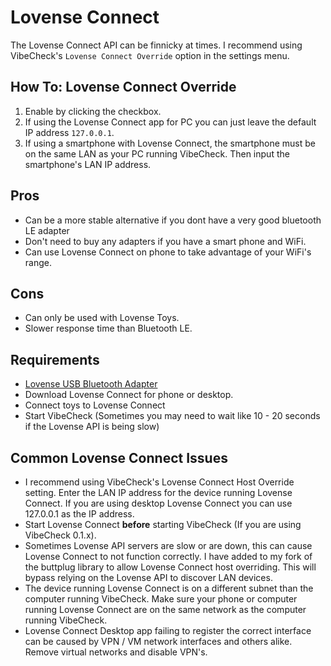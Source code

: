 # Lovense Connect

The Lovense Connect API can be finnicky at times. I recommend using VibeCheck's `Lovense Connect Override` option in the settings menu.

## How To: Lovense Connect Override

1. Enable by clicking the checkbox.
2. If using the Lovense Connect app for PC you can just leave the default IP address `127.0.0.1`.
3. If using a smartphone with Lovense Connect, the smartphone must be on the same LAN as your PC running VibeCheck. Then input the smartphone's LAN IP address.

## Pros

- Can be a more stable alternative if you dont have a very good bluetooth LE adapter
- Don't need to buy any adapters if you have a smart phone and WiFi.
- Can use Lovense Connect on phone to take advantage of your WiFi's range.

## Cons

- Can only be used with Lovense Toys.
- Slower response time than Bluetooth LE.

## Requirements

- [Lovense USB Bluetooth Adapter](https://www.lovense.com/bluetooth-adapter)
- Download Lovense Connect for phone or desktop.
- Connect toys to Lovense Connect
- Start VibeCheck (Sometimes you may need to wait like 10 - 20 seconds if the Lovense API is being slow)

## Common Lovense Connect Issues

- I recommend using VibeCheck's Lovense Connect Host Override setting. Enter the LAN IP address for the device running Lovense Connect. If you are using desktop Lovense Connect you can use 127.0.0.1 as the IP address.
- Start Lovense Connect **before** starting VibeCheck (If you are using VibeCheck 0.1.x).
- Sometimes Lovense API servers are slow or are down, this can cause Lovense Connect to not function correctly. I have added to my fork of the buttplug library to allow Lovense Connect host overriding. This will bypass relying on the Lovense API to discover LAN devices.
- The device running Lovense Connect is on a different subnet than the computer running VibeCheck. Make sure your phone or computer running Lovense Connect are on the same network as the computer running VibeCheck.
- Lovense Connect Desktop app failing to register the correct interface can be caused by VPN / VM network interfaces and others alike. Remove virtual networks and disable VPN's.
